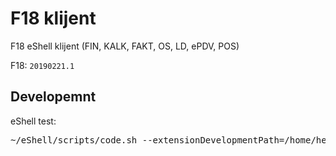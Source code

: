 # F18 klijent

F18 eShell klijent (FIN, KALK, FAKT, OS, LD, ePDV, POS)

F18: `20190221.1`


## Developemnt

eShell test:

<pre>
~/eShell/scripts/code.sh --extensionDevelopmentPath=/home/hernad/vscode-f18
</pre>